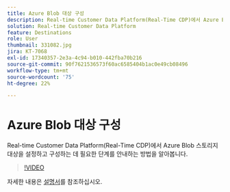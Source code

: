 ```yaml
---
title: Azure Blob 대상 구성
description: Real-time Customer Data Platform(Real-Time CDP)에서 Azure Blob 스토리지 대상을 설정하고 구성하는 데 필요한 단계를 안내하는 방법을 알아봅니다.
solution: Real-time Customer Data Platform
feature: Destinations
role: User
thumbnail: 331082.jpg
jira: KT-7068
exl-id: 17340357-2e3a-4c94-b010-442fba70b216
source-git-commit: 90f7621536573f60ac6585404b1ac0e49cb08496
workflow-type: tm+mt
source-wordcount: '75'
ht-degree: 22%

---
```


# Azure Blob 대상 구성

Real-time Customer Data Platform(Real-Time CDP)에서 Azure Blob 스토리지 대상을 설정하고 구성하는 데 필요한 단계를 안내하는 방법을 알아봅니다.

>[!VIDEO](https://video.tv.adobe.com/v/331082/?quality=12&learn=on)

자세한 내용은 [설명서](https://experienceleague.adobe.com/docs/experience-platform/destinations/catalog/cloud-storage/azure-blob.html)를 참조하십시오.
